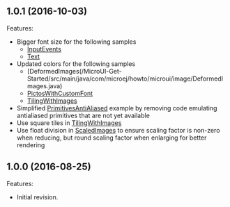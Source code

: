 <!--
	Markdown
-->
<!--
Changelog template:

## Revision (YYYY-mm-dd)
Features:
  * List here the new features.
  
Bugfixes:
  * List here the bug fixes.
-->
  
## 1.0.1 (2016-10-03)
Features:
  * Bigger font size for the following samples
  	* [InputEvents](/MicroUI-Get-Started/src/main/java/com/microej/howto/microui/events/InputEvents.java)
  	* [Text](/MicroUI-Get-Started/src/main/java/com/microej/howto/microui/font/Text.java)
  * Updated colors for the following samples
  	* [DeformedImages(/MicroUI-Get-Started/src/main/java/com/microej/howto/microui/image/DeformedImages.java)
  	* [PictosWithCustomFont](/MicroUI-Get-Started/src/main/java/com/microej/howto/microui/font/PictosWithCustomFont.java)
  	* [TilingWithImages](/MicroUI-Get-Started/src/main/java/com/microej/howto/microui/image/TilingWithImages.java)
  * Simplified [PrimitivesAntiAliased](/MicroUI-Get-Started/src/main/java/com/microej/howto/microui/drawing/PrimitivesAntiAliased.java) example by removing code emulating antialiased primitives that are not yet available
  * Use square tiles in [TilingWithImages](/MicroUI-Get-Started/src/main/java/com/microej/howto/microui/image/TilingWithImages.java)
  * Use float division in [ScaledImages](/MicroUI-Get-Started/src/main/java/com/microej/howto/microui/image/ScaledImages.java) to ensure scaling factor is non-zero when reducing, but round scaling factor when enlarging for better rendering

## 1.0.0 (2016-08-25)
Features:
  * Initial revision.
